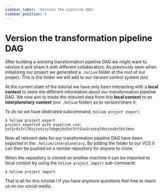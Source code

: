 ```yaml
---
sidebar_label: 'Version the pipeline DAG'
sidebar_position: 8
---
```

# Version the transformation pipeline DAG

After building a working transformation pipeline DAG we might want to version it and share it with
different collaborators. As previously seen when initializing our project we generated a `.holium`
folder at the root of our project. This is the folder we will add to our version control system tool.

At the current state of the tutorial we have only been interacting with a **local context** to store 
the different information about our transformation pipeline DAG. We now aim to mode the relevent data
from this **local context** to an **interplanetary context** (our `.holium` folder) as to version/share it.

To do so we have dedicated subcommand, `holium project export`:
```shell
$ holium project export
project exported with pipeline cid: bafyr4ifri76sjsvnizy7obgmjbu5ut5rt5iw3rzwtq74hzrexbr5ktibee
```

Now all relevent data for our transformation pipeline DAG have been exported in the `.holium/interplanetary`.
By adding the folder to our VCS it can then be pushed on a remote repository for anyone to clone.

When the repository is cloned on another machine it can be imported to local context by using the
`holium project import` sub-command:
```shell
$ holium project import

```

That is all for this tutorial ! If you have anymore questions feel free to reach us on our social media.
